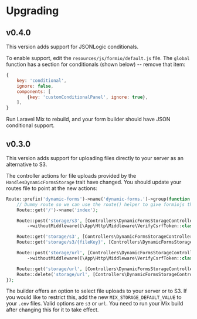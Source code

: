 # Upgrading

## v0.4.0
This version adds support for JSONLogic conditionals.

To enable support, edit the `resources/js/formio/default.js` file. The `global` function has a section for conditionals (shown below) -- remove that item:

```js
{
    key: 'conditional',
    ignore: false,
    components: [
        {key: 'customConditionalPanel', ignore: true},
    ],
}
```

Run Laravel Mix to rebuild, and your form builder should have JSON conditional support.

## v0.3.0
This version adds support for uploading files directly to your server as an alternative to S3.

The controller actions for file uploads provided by the `HandlesDynamicFormsStorage` trait have changed. You should update your routes file to point at the new actions:

```php
Route::prefix('dynamic-forms')->name('dynamic-forms.')->group(function () {
    // Dummy route so we can use the route() helper to give formiojs the base path for this group
    Route::get('/')->name('index');

    Route::post('storage/s3', [Controllers\DynamicFormsStorageController::class, 'storeS3'])
        ->withoutMiddleware([\App\Http\Middleware\VerifyCsrfToken::class]);

    Route::get('storage/s3', [Controllers\DynamicFormsStorageController::class, 'showS3'])->name('S3-file-download');
    Route::get('storage/s3/{fileKey}', [Controllers\DynamicFormsStorageController::class, 'showS3'])->name('S3-file-redirect');

    Route::post('storage/url', [Controllers\DynamicFormsStorageController::class, 'storeURL'])
        ->withoutMiddleware([\App\Http\Middleware\VerifyCsrfToken::class]);

    Route::get('storage/url', [Controllers\DynamicFormsStorageController::class, 'showURL'])->name('url-file-download');
    Route::delete('storage/url', [Controllers\DynamicFormsStorageController::class, 'deleteURL']);
});
```

The builder offers an option to select file uploads to your server or to S3. If you would like to restrict this, add the new `MIX_STORAGE_DEFAULT_VALUE` to your `.env` files. Valid options are `s3` or `url`. You need to run your Mix build after changing this for it to take effect.
